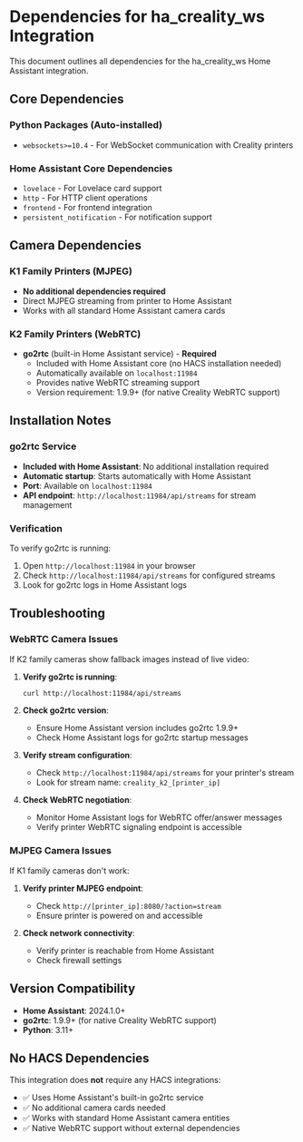 # Dependencies for ha_creality_ws Integration

This document outlines all dependencies for the ha_creality_ws Home Assistant integration.

## Core Dependencies

### Python Packages (Auto-installed)
- `websockets>=10.4` - For WebSocket communication with Creality printers

### Home Assistant Core Dependencies
- `lovelace` - For Lovelace card support
- `http` - For HTTP client operations
- `frontend` - For frontend integration
- `persistent_notification` - For notification support

## Camera Dependencies

### K1 Family Printers (MJPEG)
- **No additional dependencies required**
- Direct MJPEG streaming from printer to Home Assistant
- Works with all standard Home Assistant camera cards

### K2 Family Printers (WebRTC)
- **go2rtc** (built-in Home Assistant service) - **Required**
  - Included with Home Assistant core (no HACS installation needed)
  - Automatically available on `localhost:11984`
  - Provides native WebRTC streaming support
  - Version requirement: 1.9.9+ (for native Creality WebRTC support)

## Installation Notes

### go2rtc Service
- **Included with Home Assistant**: No additional installation required
- **Automatic startup**: Starts automatically with Home Assistant
- **Port**: Available on `localhost:11984`
- **API endpoint**: `http://localhost:11984/api/streams` for stream management

### Verification
To verify go2rtc is running:
1. Open `http://localhost:11984` in your browser
2. Check `http://localhost:11984/api/streams` for configured streams
3. Look for go2rtc logs in Home Assistant logs

## Troubleshooting

### WebRTC Camera Issues
If K2 family cameras show fallback images instead of live video:

1. **Verify go2rtc is running**:
   ```bash
   curl http://localhost:11984/api/streams
   ```

2. **Check go2rtc version**:
   - Ensure Home Assistant version includes go2rtc 1.9.9+
   - Check Home Assistant logs for go2rtc startup messages

3. **Verify stream configuration**:
   - Check `http://localhost:11984/api/streams` for your printer's stream
   - Look for stream name: `creality_k2_[printer_ip]`

4. **Check WebRTC negotiation**:
   - Monitor Home Assistant logs for WebRTC offer/answer messages
   - Verify printer WebRTC signaling endpoint is accessible

### MJPEG Camera Issues
If K1 family cameras don't work:

1. **Verify printer MJPEG endpoint**:
   - Check `http://[printer_ip]:8080/?action=stream`
   - Ensure printer is powered on and accessible

2. **Check network connectivity**:
   - Verify printer is reachable from Home Assistant
   - Check firewall settings

## Version Compatibility

- **Home Assistant**: 2024.1.0+
- **go2rtc**: 1.9.9+ (for native Creality WebRTC support)
- **Python**: 3.11+

## No HACS Dependencies

This integration does **not** require any HACS integrations:
- ✅ Uses Home Assistant's built-in go2rtc service
- ✅ No additional camera cards needed
- ✅ Works with standard Home Assistant camera entities
- ✅ Native WebRTC support without external dependencies
